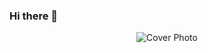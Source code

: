### Hi there 👋

<div align="center">
      <img src="images/Sujit Mandal.svg " alt="Cover Photo"  />

</div>
